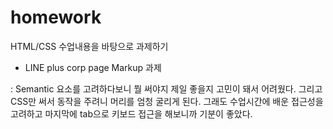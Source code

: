 # homework
HTML/CSS 수업내용을 바탕으로 과제하기

* LINE plus corp page Markup 과제

: Semantic 요소를 고려하다보니 뭘 써야지 제일 좋을지 고민이 돼서 어려웠다. 그리고 CSS만 써서 동작을 주려니 머리를 엄청 굴리게 된다. 그래도 수업시간에 배운 접근성을 고려하고 마지막에 tab으로 키보드 접근을 해보니까 기분이 좋았다.
